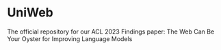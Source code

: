 # UniWeb
The official repository for our ACL 2023 Findings paper: The Web Can Be Your Oyster for Improving Language Models
